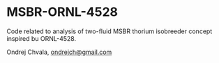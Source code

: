 # MSBR-ORNL-4528

Code related to analysis of two-fluid MSBR thorium isobreeder concept inspired bu ORNL-4528.

Ondrej Chvala, ondrejch@gmail.com

